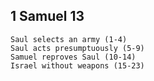 ## 1 Samuel 13

```
Saul selects an army (1-4)
Saul acts presumptuously (5-9)
Samuel reproves Saul (10-14)
Israel without weapons (15-23)
```
